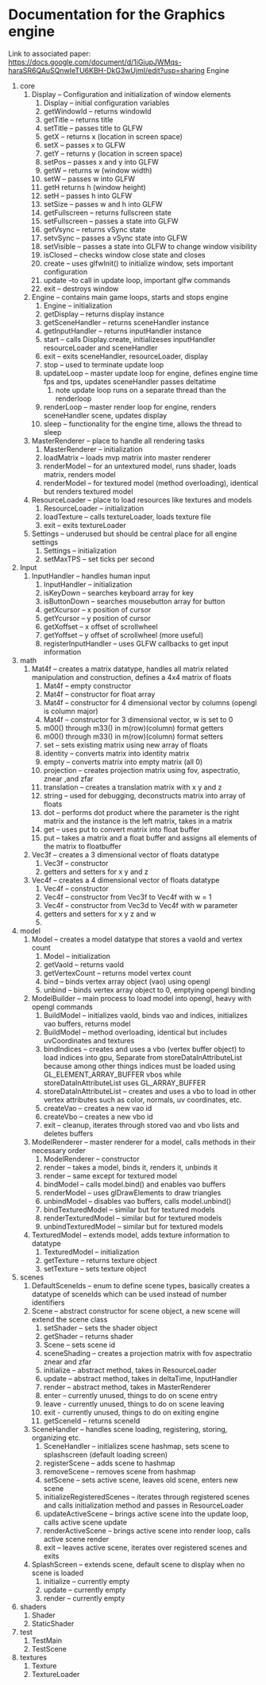 # Documentation for the Graphics engine
Link to associated paper: https://docs.google.com/document/d/1iGiupJWMqs-haraSR6QAuSQnwIeTU6KBH-DkG3wUjmI/edit?usp=sharing
Engine

1.  core
    1.  Display – Configuration and initialization of window elements
        1.  Display – initial configuration variables
        2.  getWindowId – returns windowId
        3.  getTitle – returns title
        4.  setTitle – passes title to GLFW
        5.  getX – returns x (location in screen space)
        6.  setX – passes x to GLFW
        7.  getY – returns y (location in screen space)
        8.  setPos – passes x and y into GLFW
        9.  getW – returns w (window width)
        10. setW – passes w into GLFW
        11. getH returns h (window height)
        12. setH – passes h into GLFW
        13. setSize – passes w and h into GLFW
        14. getFullscreen – returns fullscreen state
        15. setFullscreen – passes a state into GLFW
        16. getVsync – returns vSync state
        17. setvSync – passes a vSync state into GLFW
        18. setVisible – passes a state into GLFW to change window visibility
        19. isClosed – checks window close state and closes
        20. create – uses glfwInit() to initialize window, sets important configuration
        21. update –to call in update loop, important glfw commands
        22. exit – destroys window
    2.  Engine – contains main game loops, starts and stops engine
        1.  Engine – initialization
        2.  getDisplay – returns display instance
        3.  getSceneHandler – returns sceneHandler instance
        4.  getInputHandler – returns inputHandler instance
        5.  start – calls Display.create, initializeses inputHandler resourceLoader and sceneHandler
        6.  exit – exits sceneHandler, resourceLoader, display
        7.  stop – used to terminate update loop
        8.  updateLoop – master update loop for engine, defines engine time fps and tps, updates sceneHandler passes deltatime
            1.  note update loop runs on a separate thread than the renderloop
        9.  renderLoop – master render loop for engine, renders sceneHandler scene, updates display
        10. sleep – functionality for the engine time, allows the thread to sleep
    3.  MasterRenderer – place to handle all rendering tasks
        1.  MasterRenderer – initialization
        2.  loadMatrix – loads mvp matrix into master renderer
        3.  renderModel – for an untextured model, runs shader, loads matrix, renders model
        4.  renderModel – for textured model (method overloading), identical but renders textured model
    4.  ResourceLoader – place to load resources like textures and models
        1.  ResourceLoader – initialization
        2.  loadTexture – calls textureLoader, loads texture file
        3.  exit – exits textureLoader
    5.  Settings – underused but should be central place for all engine settings
        1.  Settings – initialization
        2.  setMaxTPS – set ticks per second
2.  Input
    1.  InputHandler – handles human input
        1.  InputHandler – initialization
        2.  isKeyDown – searches keyboard array for key
        3.  isButtonDown – searches mousebutton array for button
        4.  getXcursor – x position of cursor
        5.  getYcursor – y position of cursor
        6.  getXoffset – x offset of scrollwheel
        7.  getYoffset – y offset of scrollwheel (more useful)
        8.  registerInputHandler – uses GLFW callbacks to get input information
3.  math
    1.  Mat4f – creates a matrix datatype, handles all matrix related manipulation and construction, defines a 4x4 matrix of floats
        1.  Mat4f – empty constructor
        2.  Mat4f – constructor for float array
        3.  Mat4f – constructor for 4 dimensional vector by columns (opengl is column major)
        4.  Mat4f – constructor for 3 dimensional vector, w is set to 0
        5.  m00() through m33() in m(row)(column) format getters
        6.  m00() through m33() in m(row)(column) format setters
        7.  set – sets existing matrix using new array of floats
        8.  identity – converts matrix into identity matrix
        9.  empty – converts matrix into empty matrix (all 0)
        10. projection – creates projection matrix using fov, aspectratio, znear ,and zfar
        11. translation – creates a translation matrix with x y and z
        12. string – used for debugging, deconstructs matrix into array of floats
        13. dot – performs dot product where the parameter is the right matrix and the instance is the left matrix, takes in a matrix
        14. get – uses put to convert matrix into float buffer
        15. put – takes a matrix and a float buffer and assigns all elements of the matrix to floatbuffer
    2.  Vec3f – creates a 3 dimensional vector of floats datatype
        1.  Vec3f – constructor
        2.  getters and setters for x y and z
    3.  Vec4f – creates a 4 dimensional vector of floats datatype
        1.  Vec4f – constructor
        2.  Vec4f – constructor from Vec3f to Vec4f with w = 1
        3.  Vec4f – constructor from Vec3d to Vec4f with w parameter
        4.  getters and setters for x y z and w
        5.  
4.  model
    1.  Model – creates a model datatype that stores a vaoId and vertex count
        1.  Model – initialization
        2.  getVaoId – returns vaoId
        3.  getVertexCount – returns model vertex count
        4.  bind – binds vertex array object (vao) using opengl
        5.  unbind – binds vertex array object to 0, emptying opengl binding
    2.  ModelBuilder – main process to load model into opengl, heavy with opengl commands
        1.  BuildModel – initializes vaoId, binds vao and indices, initializes vao buffers, returns model
        2.  BuildModel – method overloading, identical but includes uvCoordinates and textures
        3.  bindIndices – creates and uses a vbo (vertex buffer object) to load indices into gpu, Separate from storeDataInAttributeList because among other things indices must be loaded using GL_ELEMENT_ARRAY_BUFFER vbos while storeDataInAttributeList uses GL_ARRAY_BUFFER
        4.  storeDataInAttributeList – creates and uses a vbo to load in other vertex attributes such as color, normals, uv coordinates, etc.
        5.  createVao – creates a new vao id
        6.  createVbo – creates a new vbo id
        7.  exit – cleanup, iterates through stored vao and vbo lists and deletes buffers
    3.  ModelRenderer – master renderer for a model, calls methods in their necessary order
        1.  ModelRenderer – constructor
        2.  render – takes a model, binds it, renders it, unbinds it
        3.  render – same except for textured model
        4.  bindModel – calls model.bind() and enables vao buffers
        5.  renderModel – uses glDrawElements to draw triangles
        6.  unbindModel – disables vao buffers, calls model.unbind()
        7.  bindTexturedModel – similar but for textured models
        8.  renderTexturedModel – similar but for textured models
        9.  unbindTexturedModel – similar but for textured models
    4.  TexturedModel – extends model, adds texture information to datatype
        1.  TexturedModel – initialization
        2.  getTexture – returns texture object
        3.  setTexture – sets texture object
5.  scenes
    1.  DefaultSceneIds – enum to define scene types, basically creates a datatype of sceneIds which can be used instead of number identifiers
    2.  Scene – abstract constructor for scene object, a new scene will extend the scene class
        1.  setShader – sets the shader object
        2.  getShader – returns shader
        3.  Scene – sets scene id
        4.  sceneShading – creates a projection matrix with fov aspectratio znear and zfar
        5.  initialize – abstract method, takes in ResourceLoader
        6.  update – abstract method, takes in deltaTime, InputHandler
        7.  render – abstract method, takes in MasterRenderer
        8.  enter – currently unused, things to do on scene entry
        9.  leave - currently unused, things to do on scene leaving
        10. exit - currently unused, things to do on exiting engine
        11. getSceneId – returns sceneId
    3.  SceneHandler – handles scene loading, registering, storing, organizing etc.
        1.  SceneHandler – initializes scene hashmap, sets scene to splashscreen (default loading screen)
        2.  registerScene – adds scene to hashmap
        3.  removeScene – removes scene from hashmap
        4.  setScene – sets active scene, leaves old scene, enters new scene
        5.  initializeRegisteredScenes – iterates through registered scenes and calls initialization method and passes in ResourceLoader
        6.  updateActiveScene – brings active scene into the update loop, calls active scene update
        7.  renderActiveScene – brings active scene into render loop, calls active scene render
        8.  exit – leaves active scene, iterates over registered scenes and exits
    4.  SplashScreen – extends scene, default scene to display when no scene is loaded
        1.  initialize – currently empty
        2.  update – currently empty
        3.  render – currently empty
6.  shaders
    1.  Shader
    2.  StaticShader
7.  test
    1.  TestMain
    2.  TestScene
8.  textures
    1.  Texture
    2.  TextureLoader
